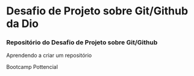 # Desafio de Projeto sobre Git/Github da Dio

### Repositório do Desafio de Projeto sobre Git/Github

Aprendendo a criar um repositório

Bootcamp Pottencial

